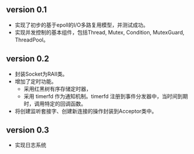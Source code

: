 ## version 0.1
* 实现了初步的基于epoll的I/O多路复用模型，并测试成功。
* 实现并发控制的基本组件，包括Thread, Mutex, Condition, MutexGuard, ThreadPool。

## version 0.2
* 封装Socket为RAII类。
* 增加了定时功能。
  - 采用红黑树有序存储定时器，
  - 采用 timerfd 作为通知机制。timerfd 注册到事件分发器中，当时间到期时，调用特定的回调函数。
* 将创建监听套接字、创建新连接的操作封装到Acceptor类中。
  
## version 0.3
* 实现日志系统

